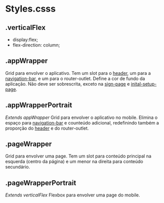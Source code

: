 # Styles.csss

## .verticalFlex
- display:flex;
- flex-direction: column;

## .appWrapper
Grid para envolver o aplicativo. Tem um slot para o [header](/Docs/src/app/components/structure/Header.md), um para a [navigation-bar](/src/app/components/structure/NavigationBar.md), e um para o router-outlet. Define a cor de fundo da aplicação. Não deve ser sobrescrita, exceto na [sign-page](/src/app/components/pages/SignPage.md) e [inital-setup-page](/src/app/components/pages/InitialSetupPage.md).

## .appWrapperPortrait
*Extends appWrapper*
Grid para envolver o aplicativo no mobile. Elimina o espaço para [navigation-bar](/src/app/components/structure/NavigationBar.md) e counteúdo adicional, redefinindo também a proporção do [header](/src/app/components/structure/Header.md) e do router-outlet.

## .pageWrapper
Grid para envolver uma page. Tem um slot para conteúdo principal na esquerda (centro da página) e um menor na direita para conteúdo secundário. 

## .pageWrapperPortrait
*Extends verticalFlex*
Flexbox para envolver uma page do mobile. 